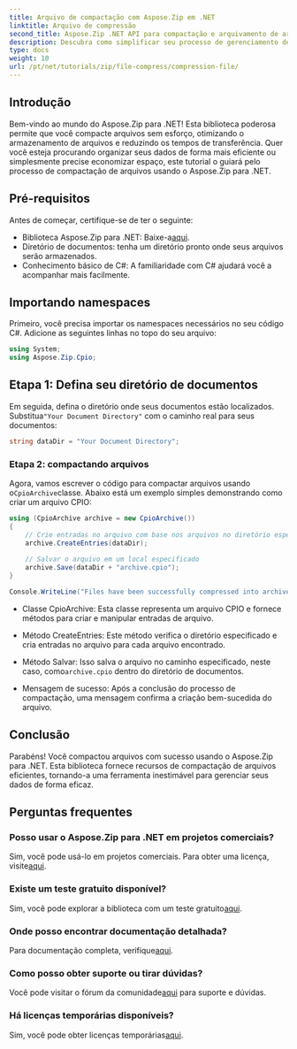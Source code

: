 ```yaml
---
title: Arquivo de compactação com Aspose.Zip em .NET
linktitle: Arquivo de compressão
second_title: Aspose.Zip .NET API para compactação e arquivamento de arquivos
description: Descubra como simplificar seu processo de gerenciamento de arquivos com o Aspose.Zip para .NET. Este guia detalhado o orienta pelas etapas de compactação de arquivos.
type: docs
weight: 10
url: /pt/net/tutorials/zip/file-compress/compression-file/
---
```

## Introdução

Bem-vindo ao mundo do Aspose.Zip para .NET! Esta biblioteca poderosa permite que você compacte arquivos sem esforço, otimizando o armazenamento de arquivos e reduzindo os tempos de transferência. Quer você esteja procurando organizar seus dados de forma mais eficiente ou simplesmente precise economizar espaço, este tutorial o guiará pelo processo de compactação de arquivos usando o Aspose.Zip para .NET.

## Pré-requisitos

Antes de começar, certifique-se de ter o seguinte:

-  Biblioteca Aspose.Zip para .NET: Baixe-a[aqui](https://releases.aspose.com/zip/net/).
- Diretório de documentos: tenha um diretório pronto onde seus arquivos serão armazenados.
- Conhecimento básico de C#: A familiaridade com C# ajudará você a acompanhar mais facilmente.

## Importando namespaces

Primeiro, você precisa importar os namespaces necessários no seu código C#. Adicione as seguintes linhas no topo do seu arquivo:

```csharp
using System;
using Aspose.Zip.Cpio;
```

## Etapa 1: Defina seu diretório de documentos

 Em seguida, defina o diretório onde seus documentos estão localizados. Substitua`"Your Document Directory"` com o caminho real para seus documentos:

```csharp
string dataDir = "Your Document Directory";
```

### Etapa 2: compactando arquivos

 Agora, vamos escrever o código para compactar arquivos usando o`CpioArchive`classe. Abaixo está um exemplo simples demonstrando como criar um arquivo CPIO:

```csharp
using (CpioArchive archive = new CpioArchive())
{
    // Crie entradas no arquivo com base nos arquivos no diretório especificado
    archive.CreateEntries(dataDir);
    
    // Salvar o arquivo em um local especificado
    archive.Save(dataDir + "archive.cpio");
}

Console.WriteLine("Files have been successfully compressed into archive.cpio!");
```

- Classe CpioArchive: Esta classe representa um arquivo CPIO e fornece métodos para criar e manipular entradas de arquivo.
  
- Método CreateEntries: Este método verifica o diretório especificado e cria entradas no arquivo para cada arquivo encontrado.
  
-  Método Salvar: Isso salva o arquivo no caminho especificado, neste caso, como`archive.cpio` dentro do diretório de documentos.
  
- Mensagem de sucesso: Após a conclusão do processo de compactação, uma mensagem confirma a criação bem-sucedida do arquivo.

## Conclusão

Parabéns! Você compactou arquivos com sucesso usando o Aspose.Zip para .NET. Esta biblioteca fornece recursos de compactação de arquivos eficientes, tornando-a uma ferramenta inestimável para gerenciar seus dados de forma eficaz.

## Perguntas frequentes

### Posso usar o Aspose.Zip para .NET em projetos comerciais?
Sim, você pode usá-lo em projetos comerciais. Para obter uma licença, visite[aqui](https://purchase.conholdate.com/buy).

### Existe um teste gratuito disponível?
 Sim, você pode explorar a biblioteca com um teste gratuito[aqui](https://releases.aspose.com/).

### Onde posso encontrar documentação detalhada?
 Para documentação completa, verifique[aqui](https://reference.aspose.com/zip/net/).

### Como posso obter suporte ou tirar dúvidas?
 Você pode visitar o fórum da comunidade[aqui](https://forum.aspose.com/c/zip/37) para suporte e dúvidas.

### Há licenças temporárias disponíveis?
 Sim, você pode obter licenças temporárias[aqui](https://purchase.conholdate.com/temporary-license/).